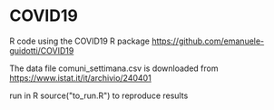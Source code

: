 # COVID19
R code using the COVID19 R package
https://github.com/emanuele-guidotti/COVID19

The data file comuni_settimana.csv is downloaded from https://www.istat.it/it/archivio/240401

run in R source("to_run.R") to reproduce results
